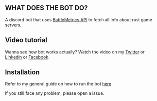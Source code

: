 
## WHAT DOES THE BOT DO?

A discord bot that uses [BattleMetrics API](https://www.battlemetrics.com/) to fetch all info about rust game servers.

## Video tutorial

Wanna see how bot works actually? Watch the video on my [Twitter]() or [Linkedin]() or [Facebook]().

## Installation

Refer to my general guide on how to run the bot [here](https://github.com/bilal-the-dev/How-to-run-my-discord-bots)

If you still face any problem, please open a issue.

